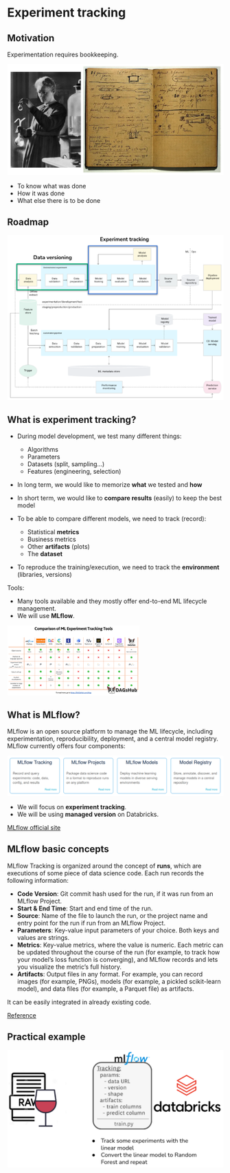 # Experiment tracking

## Motivation

Experimentation requires bookkeeping.

![Marie Curie and her lab book](./assets/marie_curie.png)

- To know what was done
- How it was done
- What else there is to be done

## Roadmap

![Roadmap](./assets/roadmap.png)

## What is experiment tracking?

- During model development, we test many different things:
  - Algorithms
  - Parameters
  - Datasets (split, sampling…)
  - Features (engineering, selection)

- In long term, we would like to memorize **what** we tested and **how**
- In short term, we would like to **compare results** (easily) to keep the best model

- To be able to compare different models, we need to track (record):
  - Statistical **metrics**
  - Business metrics
  - Other **artifacts** (plots)
  - The **dataset**
- To reproduce the training/execution, we need to track the **environment** (libraries, versions)

Tools:

- Many tools available and they mostly offer end-to-end ML lifecycle management.
- We will use **MLflow**.

![Experiment tracking tools](./assets/tools.png)

## What is MLflow?

MLflow is an open source platform to manage the ML lifecycle, including experimentation, reproducibility, deployment, and a central model registry. MLflow currently offers four components:

![MLflow modules](./assets/mlflow_modules.png)

- We will focus on **experiment tracking**.
- We will be using **managed version** on Databricks.


[MLflow official site](https://www.mlflow.org/)

## MLflow basic concepts

MLflow Tracking is organized around the concept of **runs**, which are executions of some piece of data science code. Each run records the following information:

- **Code Version**: Git commit hash used for the run, if it was run from an MLflow Project.
- **Start & End Time**: Start and end time of the run.
- **Source**: Name of the file to launch the run, or the project name and entry point for the run if run from an MLflow Project.
- **Parameters**: Key-value input parameters of your choice. Both keys and values are strings.
- **Metrics**: Key-value metrics, where the value is numeric. Each metric can be updated throughout the course of the run (for example, to track how your model’s loss function is converging), and MLflow records and lets you visualize the metric’s full history.
- **Artifacts**: Output files in any format. For example, you can record images (for example, PNGs), models (for example, a pickled scikit-learn model), and data files (for example, a Parquet file) as artifacts.

It can be easily integrated in already existing code.

[Reference](https://www.mlflow.org/docs/latest/tracking.html)

## Practical example

![Example](./assets/lab_example.png)
